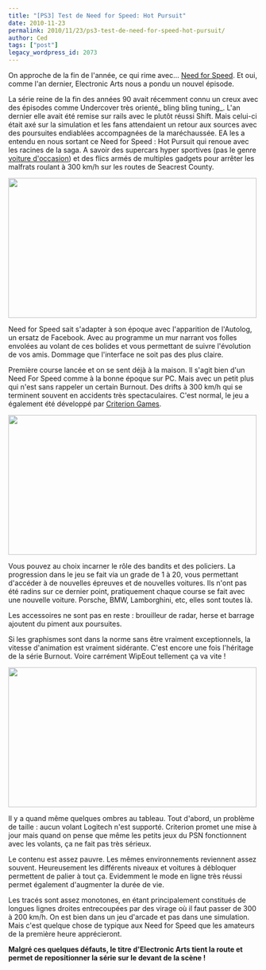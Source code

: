 ```yaml
---
title: "[PS3] Test de Need for Speed: Hot Pursuit"
date: 2010-11-23
permalink: 2010/11/23/ps3-test-de-need-for-speed-hot-pursuit/
author: Ced
tags: ["post"]
legacy_wordpress_id: 2073
---
```


On approche de la fin de l'année, ce qui rime avec... [Need for Speed](http://www.needforspeed.com/). Et oui, comme l'an dernier, Electronic Arts nous a pondu un nouvel épisode.

La série reine de la fin des années 90 avait récemment connu un creux avec des épisodes comme Undercover très orienté_ bling bling tuning_. L'an dernier elle avait été remise sur rails avec le plutôt réussi Shift. Mais celui-ci était axé sur la simulation et les fans attendaient un retour aux sources avec des poursuites endiablées accompagnées de la maréchaussée. EA les a entendu en nous sortant ce Need for Speed : Hot Pursuit qui renoue avec les racines de la saga. A savoir des supercars hyper sportives (pas le genre [voiture d'occasion](http://www.automobile.fr/)) et des flics armés de multiples gadgets pour arrêter les malfrats roulant à 300 km/h sur les routes de Seacrest County.

<!-- excerpt -->

<img class="alignnone size-full wp-image-2074" title="need-for-speed-hot-pursuit-playstation-3-ps3-036" src="https://64k.be/wp-content/uploads/2010/11/need-for-speed-hot-pursuit-playstation-3-ps3-036.jpg" alt="" width="500" height="281" />

Need for Speed sait s'adapter à son époque avec l'apparition de l'Autolog, un ersatz de Facebook. Avec au programme un mur narrant vos folles envolées au volant de ces bolides et vous permettant de suivre l'évolution de vos amis. Dommage que l'interface ne soit pas des plus claire.

Première course lancée et on se sent déjà à la maison. Il s'agit bien d'un Need For Speed comme à la bonne époque sur PC. Mais avec un petit plus qui n'est sans rappeler un certain Burnout. Des drifts à 300 km/h qui se terminent souvent en accidents très spectaculaires. C'est normal, le jeu a également été développé par [Criterion Games](http://www.criteriongames.com/).

<img class="alignnone size-full wp-image-2075" title="nfs2" src="https://64k.be/wp-content/uploads/2010/11/nfs2.jpg" alt="" width="500" height="281" />

Vous pouvez au choix incarner le rôle des bandits et des policiers. La progression dans le jeu se fait via un grade de 1 à 20, vous permettant d'accéder à de nouvelles épreuves et de nouvelles voitures. Ils n'ont pas été radins sur ce dernier point, pratiquement chaque course se fait avec une nouvelle voiture. Porsche, BMW, Lamborghini, etc, elles sont toutes là.

Les accessoires ne sont pas en reste : brouilleur de radar, herse et barrage ajoutent du piment aux poursuites.

Si les graphismes sont dans la norme sans être vraiment exceptionnels, la vitesse d'animation est vraiment sidérante. C'est encore une fois l'héritage de la série Burnout. Voire carrément WipEout tellement ça va vite !

<img class="alignnone size-full wp-image-2076" title="nfs3" src="https://64k.be/wp-content/uploads/2010/11/nfs3.jpg" alt="" width="500" height="281" />

Il y a quand même quelques ombres au tableau. Tout d'abord, un problème de taille : aucun volant Logitech n'est supporté. Criterion promet une mise à jour mais quand on pense que même les petits jeux du PSN fonctionnent avec les volants, ça ne fait pas très sérieux.

Le contenu est assez pauvre. Les mêmes environnements reviennent assez souvent. Heureusement les différents niveaux et voitures à débloquer permettent de palier à tout ça. Evidemment le mode en ligne très réussi permet également d'augmenter la durée de vie.

Les tracés sont assez monotones, en étant principalement  constitués de longues lignes droites entrecoupées par des virage où il  faut passer de 300 à 200 km/h. On est bien dans un jeu d'arcade et pas dans une simulation. Mais c'est quelque chose de typique aux Need for Speed que les amateurs de la première heure apprécieront.

__Malgré ces quelques défauts, le titre d'Electronic Arts tient la route et permet de repositionner la série sur le devant de la scène !__
